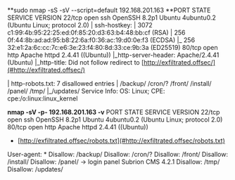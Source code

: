 **sudo nmap \-sS \-sV \-\-script=default 192\.168\.201\.163
**PORT   STATE SERVICE VERSION
22/tcp open  ssh     OpenSSH 8\.2p1 Ubuntu 4ubuntu0\.2 \(Ubuntu Linux; protocol 2\.0\)
| ssh\-hostkey: 
|   3072 c1:99:4b:95:22:25:ed:0f:85:20:d3:63:b4:48:bb:cf \(RSA\)
|   256 0f:44:8b:ad:ad:95:b8:22:6a:f0:36:ac:19:d0:0e:f3 \(ECDSA\)
|\_  256 32:e1:2a:6c:cc:7c:e6:3e:23:f4:80:8d:33:ce:9b:3a \(ED25519\)
80/tcp open  http    Apache httpd 2\.4\.41 \(\(Ubuntu\)\)
|\_http\-server\-header: Apache/2\.4\.41 \(Ubuntu\)
|\_http\-title: Did not follow redirect to [http://exfiltrated.offsec/](#http://exfiltrated.offsec/)

| http\-robots\.txt: 7 disallowed entries 
| /backup/ /cron/? /front/ /install/ /panel/ /tmp/ 
|\_/updates/
Service Info: OS: Linux; CPE: cpe:/o:linux:linux\_kernel

**nmap \-sV \-p\- 192\.168\.201\.163 \-v**
PORT   STATE SERVICE VERSION
22/tcp open  ssh     OpenSSH 8\.2p1 Ubuntu 4ubuntu0\.2 \(Ubuntu Linux; protocol 2\.0\)
80/tcp open  http    Apache httpd 2\.4\.41 \(\(Ubuntu\)\)

-  [http://exfiltrated.offsec/robots.txt](#http://exfiltrated.offsec/robots.txt)

User\-agent: \*
Disallow: /backup/
Disallow: /cron/?
Disallow: /front/
Disallow: /install/
Disallow: /panel/ \-\> login panel Subrion CMS 4\.2\.1
Disallow: /tmp/
Disallow: /updates/